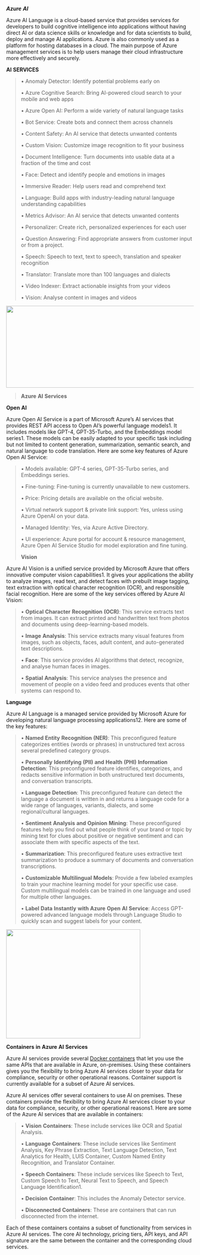 ***Azure*** ***AI***

Azure AI Language is a cloud-based service that provides services for
developers to build cognitive intelligence into applications without
having direct AI or data science skills or knowledge and for data
scientists to build, deploy and manage AI applications. Azure is also
commonly used as a platform for hosting databases in a cloud. The main
purpose of Azure management services is to help users manage their cloud
infrastructure more effectively and securely.

**AI** **SERVICES**

> • Anomaly Detector: Identify potential problems early on
>
> • Azure Cognitive Search: Bring AI-powered cloud search to your mobile
> and web apps
>
> • Azure Open AI: Perform a wide variety of natural language tasks
>
> • Bot Service: Create bots and connect them across channels
>
> • Content Safety: An AI service that detects unwanted contents
>
> • Custom Vision: Customize image recognition to fit your business
>
> • Document Intelligence: Turn documents into usable data at a fraction
> of the time and cost
>
> • Face: Detect and identify people and emotions in images
>
> • Immersive Reader: Help users read and comprehend text
>
> • Language: Build apps with industry-leading natural language
> understanding capabilities
>
> • Metrics Advisor: An AI service that detects unwanted contents
>
> • Personalizer: Create rich, personalized experiences for each user
>
> • Question Answering: Find appropriate answers from customer input or
> from a project.
>
> • Speech: Speech to text, text to speech, translation and speaker
> recognition
>
> • Translator: Translate more than 100 languages and dialects
>
> • Video Indexer: Extract actionable insights from your videos
>
> • Vision: Analyse content in images and videos

<img src="./huq3awoa.png"
style="width:6.025in;height:2.29167in" />

> **Azure** **AI** **Services**

**Open** **AI**

Azure Open AI Service is a part of Microsoft Azure’s AI services that
provides REST API access to Open AI’s powerful language models1. It
includes models like GPT-4, GPT-35-Turbo, and the Embeddings model
series1. These models can be easily adapted to your specific task
including but not limited to content generation, summarization, semantic
search, and natural language to code translation. Here are some key
features of Azure Open AI Service:

> • Models available: GPT-4 series, GPT-35-Turbo series, and Embeddings
> series.
>
> • Fine-tuning: Fine-tuning is currently unavailable to new customers.
>
> • Price: Pricing details are available on the oficial website.
>
> • Virtual network support & private link support: Yes, unless using
> Azure OpenAI on your data.
>
> • Managed Identity: Yes, via Azure Active Directory.
>
> • UI experience: Azure portal for account & resource management, Azure
> Open AI Service Studio for model exploration and fine tuning.
>
> **Vision**

Azure AI Vision is a unified service provided by Microsoft Azure that
offers innovative computer vision capabilities1. It gives your
applications the ability to analyze images, read text, and detect faces
with prebuilt image tagging, text extraction with optical character
recognition (OCR), and responsible facial recognition. Here are some of
the key services offered by Azure AI Vision:

> • **Optical** **Character** **Recognition** **(OCR)**: This service
> extracts text from images. It can extract printed and handwritten text
> from photos and documents using deep-learning-based models.
>
> • **Image** **Analysis**: This service extracts many visual features
> from images, such as objects, faces, adult content, and auto-generated
> text descriptions.
>
> • **Face**: This service provides AI algorithms that detect,
> recognize, and analyse human faces in images.
>
> • **Spatial** **Analysis**: This service analyses the presence and
> movement of people on a video feed and produces events that other
> systems can respond to.

**Language**

Azure AI Language is a managed service provided by Microsoft Azure for
developing natural language processing applications12. Here are some of
the key features:

> • **Named** **Entity** **Recognition** **(NER)**: This preconfigured
> feature categorizes entities (words or phrases) in unstructured text
> across several predefined category groups.
>
> • **Personally** **Identifying** **(PII)** **and** **Health**
> **(PHI)** **Information** **Detection**: This preconfigured feature
> identifies, categorizes, and redacts sensitive information in both
> unstructured text documents, and conversation transcripts.
>
> • **Language** **Detection**: This preconfigured feature can detect
> the language a document is written in and returns a language code for
> a wide range of languages, variants, dialects, and some
> regional/cultural languages.
>
> • **Sentiment** **Analysis** **and** **Opinion** **Mining**: These
> preconfigured features help you find out what people think of your
> brand or topic by mining text for clues about positive or negative
> sentiment and can associate them with specific aspects of the text.
>
> • **Summarization**: This preconfigured feature uses extractive text
> summarization to produce a summary of documents and conversation
> transcriptions.
>
> • **Customizable** **Multilingual** **Models**: Provide a few labeled
> examples to train your machine learning model for your specific use
> case. Custom multilingual models can be trained in one language and
> used for multiple other languages.
>
> • **Label** **Data** **Instantly** **with** **Azure** **Open** **AI**
> **Service**: Access GPT-powered advanced language models through
> Language Studio to quickly scan and suggest labels for your content.

<img src="./dlflvsgg.png" style="width:3.75in;height:3.05in" />

**Containers** **in** **Azure** **AI** **Services**

Azure AI services provide several [<u>Docker
containers</u>](https://www.docker.com/what-container) that let you use
the same APIs that are available in Azure, on-premises. Using these
containers gives you the flexibility to bring Azure AI services closer
to your data for compliance, security or other operational reasons.
Container support is currently available for a subset of Azure AI
services.

Azure AI services offer several containers to use AI on premises. These
containers provide the flexibility to bring Azure AI services closer to
your data for compliance, security, or other operational reasons1. Here
are some of the Azure AI services that are available in containers:

> • **Vision** **Containers**: These include services like OCR and
> Spatial Analysis.
>
> • **Language** **Containers**: These include services like Sentiment
> Analysis, Key Phrase Extraction, Text Language Detection, Text
> Analytics for Health, LUIS Container, Custom Named Entity Recognition,
> and Translator Container.
>
> • **Speech** **Containers**: These include services like Speech to
> Text, Custom Speech to Text, Neural Text to Speech, and Speech
> Language Identification1.
>
> • **Decision** **Container**: This includes the Anomaly Detector
> service.
>
> • **Disconnected** **Containers**: These are containers that can run
> disconnected from the internet.

Each of these containers contains a subset of functionality from
services in Azure AI services. The core AI technology, pricing tiers,
API keys, and API signature are the same between the container and the
corresponding cloud services.
